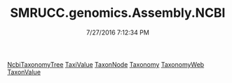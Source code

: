 ﻿---
title: SMRUCC.genomics.Assembly.NCBI
date: 7/27/2016 7:12:34 PM
---

[NcbiTaxonomyTree](T-SMRUCC.genomics.Assembly.NCBI.NcbiTaxonomyTree.html)
[TaxiValue](T-SMRUCC.genomics.Assembly.NCBI.TaxiValue.html)
[TaxonNode](T-SMRUCC.genomics.Assembly.NCBI.TaxonNode.html)
[Taxonomy](T-SMRUCC.genomics.Assembly.NCBI.Taxonomy.html)
[TaxonomyWeb](T-SMRUCC.genomics.Assembly.NCBI.TaxonomyWeb.html)
[TaxonValue](T-SMRUCC.genomics.Assembly.NCBI.TaxonValue.html)
